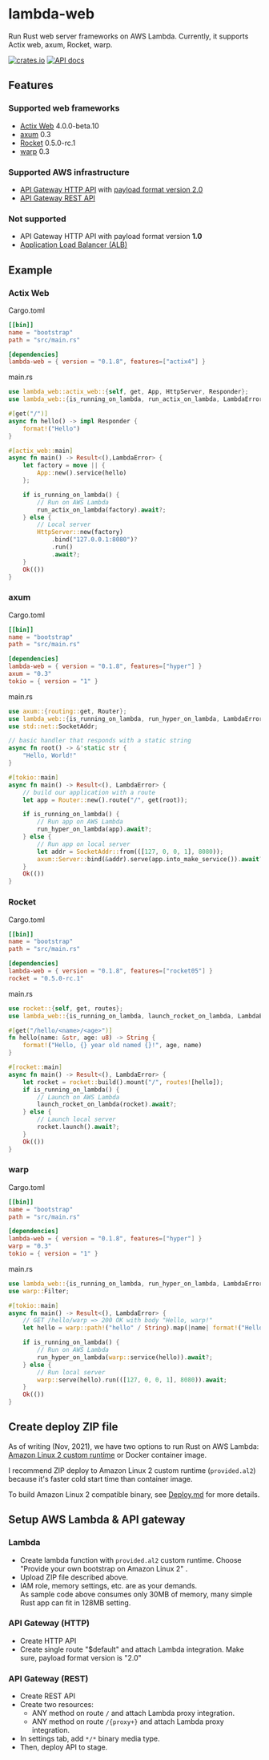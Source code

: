 # lambda-web

Run Rust web server frameworks on AWS Lambda.
Currently, it supports Actix web, axum, Rocket, warp.

[![crates.io](https://img.shields.io/crates/v/lambda-web?label=latest)](https://crates.io/crates/lambda-web)
[![API docs](https://docs.rs/lambda-web/badge.svg)](https://docs.rs/lambda-web)

## Features

### Supported web frameworks

- [Actix Web](https://crates.io/crates/actix-web/4.0.0-beta.10) 4.0.0-beta.10
- [axum](https://crates.io/crates/axum) 0.3
- [Rocket](https://crates.io/crates/rocket/0.5.0-rc.1) 0.5.0-rc.1
- [warp](https://crates.io/crates/warp) 0.3

### Supported AWS infrastructure

- [API Gateway HTTP API](https://docs.aws.amazon.com/apigateway/latest/developerguide/http-api.html) with [payload format version 2.0](https://docs.aws.amazon.com/apigateway/latest/developerguide/http-api-develop-integrations-lambda.html#2.0)
- [API Gateway REST API](https://docs.aws.amazon.com/apigateway/latest/developerguide/apigateway-rest-api.html)

### Not supported

- API Gateway HTTP API with payload format version **1.0**
- [Application Load Balancer (ALB)](https://docs.aws.amazon.com/elasticloadbalancing/latest/application/lambda-functions.html)

## Example

### Actix Web

Cargo.toml

```toml
[[bin]]
name = "bootstrap"
path = "src/main.rs"

[dependencies]
lambda-web = { version = "0.1.8", features=["actix4"] }
```

main.rs

```rust
use lambda_web::actix_web::{self, get, App, HttpServer, Responder};
use lambda_web::{is_running_on_lambda, run_actix_on_lambda, LambdaError};

#[get("/")]
async fn hello() -> impl Responder {
    format!("Hello")
}

#[actix_web::main]
async fn main() -> Result<(),LambdaError> {
    let factory = move || {
        App::new().service(hello)
    };

    if is_running_on_lambda() {
        // Run on AWS Lambda
        run_actix_on_lambda(factory).await?;
    } else {
        // Local server
        HttpServer::new(factory)
            .bind("127.0.0.1:8080")?
            .run()
            .await?;
    }
    Ok(())
}
```

### axum

Cargo.toml

```toml
[[bin]]
name = "bootstrap"
path = "src/main.rs"

[dependencies]
lambda-web = { version = "0.1.8", features=["hyper"] }
axum = "0.3"
tokio = { version = "1" }
```

main.rs

```rust
use axum::{routing::get, Router};
use lambda_web::{is_running_on_lambda, run_hyper_on_lambda, LambdaError};
use std::net::SocketAddr;

// basic handler that responds with a static string
async fn root() -> &'static str {
    "Hello, World!"
}

#[tokio::main]
async fn main() -> Result<(), LambdaError> {
    // build our application with a route
    let app = Router::new().route("/", get(root));

    if is_running_on_lambda() {
        // Run app on AWS Lambda
        run_hyper_on_lambda(app).await?;
    } else {
        // Run app on local server
        let addr = SocketAddr::from(([127, 0, 0, 1], 8080));
        axum::Server::bind(&addr).serve(app.into_make_service()).await?;
    }
    Ok(())
}
```

### Rocket

Cargo.toml

```toml
[[bin]]
name = "bootstrap"
path = "src/main.rs"

[dependencies]
lambda-web = { version = "0.1.8", features=["rocket05"] }
rocket = "0.5.0-rc.1"
```

main.rs

```rust
use rocket::{self, get, routes};
use lambda_web::{is_running_on_lambda, launch_rocket_on_lambda, LambdaError};

#[get("/hello/<name>/<age>")]
fn hello(name: &str, age: u8) -> String {
    format!("Hello, {} year old named {}!", age, name)
}

#[rocket::main]
async fn main() -> Result<(), LambdaError> {
    let rocket = rocket::build().mount("/", routes![hello]);
    if is_running_on_lambda() {
        // Launch on AWS Lambda
        launch_rocket_on_lambda(rocket).await?;
    } else {
        // Launch local server
        rocket.launch().await?;
    }
    Ok(())
}
```

### warp

Cargo.toml

```toml
[[bin]]
name = "bootstrap"
path = "src/main.rs"

[dependencies]
lambda-web = { version = "0.1.8", features=["hyper"] }
warp = "0.3"
tokio = { version = "1" }
```

main.rs

```rust
use lambda_web::{is_running_on_lambda, run_hyper_on_lambda, LambdaError};
use warp::Filter;

#[tokio::main]
async fn main() -> Result<(), LambdaError> {
    // GET /hello/warp => 200 OK with body "Hello, warp!"
    let hello = warp::path!("hello" / String).map(|name| format!("Hello, {}", name));

    if is_running_on_lambda() {
        // Run on AWS Lambda
        run_hyper_on_lambda(warp::service(hello)).await?;
    } else {
        // Run local server
        warp::serve(hello).run(([127, 0, 0, 1], 8080)).await;
    }
    Ok(())
}
```

## Create deploy ZIP file

As of writing (Nov, 2021), we have two options to run Rust on AWS Lambda: [Amazon Linux 2 custom runtime](https://docs.aws.amazon.com/lambda/latest/dg/runtimes-custom.html) or Docker container image.

I recommend ZIP deploy to Amazon Linux 2 custom runtime (`provided.al2`) because it's faster cold start time than container image.

To build Amazon Linux 2 compatible binary, see [Deploy.md](./Deploy.md) for more details.

## Setup AWS Lambda & API gateway

### Lambda

- Create lambda function with `provided.al2` custom runtime. Choose "Provide your own bootstrap on Amazon Linux 2" .
- Upload ZIP file described above.
- IAM role, memory settings, etc. are as your demands. \
  As sample code above consumes only 30MB of memory, many simple Rust app can fit in 128MB setting.

### API Gateway (HTTP)

- Create HTTP API
- Create single route "$default" and attach Lambda integration. Make sure, payload format version is "2.0"

### API Gateway (REST)

- Create REST API
- Create two resources:
  - ANY method on route `/` and attach Lambda proxy integration.
  - ANY method on route `/{proxy+}` and attach Lambda proxy integration.
- In settings tab, add `*/*` binary media type.
- Then, deploy API to stage.
